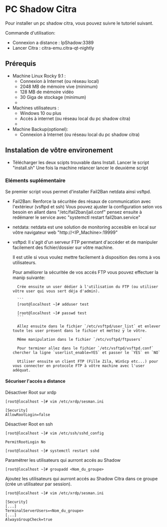 # PC Shadow Citra

Pour installer un pc shadow citra, vous pouvez suivre le tutoriel suivant.

Commande d'utilisation:
- Connexion a distance : IpShadow:3389
- Lancer Citra : citra-emu.citra-qt-nightly

## Prérequis

- Machine Linux Rocky 9.1 :
    - Connexion à Internet (ou réseau local)
    - 2048 MB de mémoire vive (minimum)
    - 128 MB de mémoire vidéo
    - 30 Giga de stockage (minimum)
    - 
- Machines utilisateurs :
    - Windows 10 ou plus
    - Accès à internet (ou réseau local du pc shadow citra)
    - 
- Machine Backup(optionel):
    - Connexion à Internet (ou réseau local du pc shadow citra)

## Instalation de vôtre environement

- Télécharger les deux scipts trouvable dans Install.
    Lancer le script "install.sh"
    Une fois la machine relancer lancer le deuxiéme script

### Eléments suplémentaire 

Se premier script vous permet d'installer Fail2Ban netdata ainsi vsftpd.
- Fail2Ban:
    Renforce la sécuritée des résaux de communication avec l'extérieur (vsftpd et ssh)
    Vous pouvez ajuster la configuration selon vos besoin en allant dans "/etc/fail2ban/jail.conf" pensez ensuite à redémarer le service avec "systemctl restart fail2ban.service"

- netdata:
    netdata est une solution de monitoring accesible en local sur vôtre navigateur web "http://<IP_Machine>:19999"

- vsftpd:
    Il s'agit d'un serveur FTP permetant d'accéder et de manipuler facilement des fichier/dossier sur vôtre machine.

    Il est utile si vous voulez mettre facilement à disposition des roms à vos utilisateurs.

    Pour améliorer la sécuritée de vos accés FTP vous pouvez effectuer la manip suivante:

        Crée ensuite un user dédier à l'utilisation du FTP (ou utiliser vôtre user qui vous sert déja d'admin).

        ``` 
        [root@localhost ~]# adduser test

        [root@localhost ~]# passwd test
        ```

        Allez ensuite dans le fichier `/etc/vsftpd/user_list` et enlever toute les user présent dans le fichier et mettez y le vôtre.

        Même manipulation dans le fichier `/etc/vsftpd/ftpusers`

        Pour terminer allez dans le fichier `/etc/vsftpd/vsftpd.conf` chercher la ligne `userlist_enable=YES` et passer le `YES` en `NO`
        
        Utiliser ensuite un client FTP (Fille Zila, WinScp etc...) pour vous connecter en protocole FTP à vôtre machine avec l'user adéquat.  


#### Sécuriser l'accés a distance

Désactiver Root sur xrdp

```
[root@localhost ~]# vim /etc/xrdp/sesman.ini

[Security]
AllowRootLogin=false
```

Désactiver Root en ssh

```
[root@localhost ~]# vim /etc/ssh/sshd_config

PermitRootLogin No
```

```
[root@localhost ~]# systemctl restart sshd
```

Paramétrer les utilisateurs qui aurront accés au Shadow

```
[root@localhost ~]# groupadd <Nom_du_groupe>
```
Ajoutez les utilisateurs qui aurront accés au Shadow Citra  dans ce groupe (crée un utilisateur par session).
```
[root@localhost ~]# vim /etc/xrdp/sesman.ini

[Security]
[...]
TerminalServerUsers=<Nom_du_groupe>
[...]
AlwaysGroupCheck=true
```

